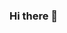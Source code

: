 ### Hi there 👋

<!--
**DhruvenPatel/DhruvenPatel** is a ✨ _special_ ✨ repository because its `README.md` (this file) appears on your GitHub profile.

Here are some ideas to get you started:

- 🔭 I’m currently working on IT PROJECTS
- 🌱 I’m currently learning BCA
- 👯 I’m looking to collaborate on 
- 🤔 I’m looking for help with ...
- 💬 Ask me about ...
- 📫 How to reach me:I AM PROVIDING MY CONTACT NO:9316280317
- 😄 Pronouns: ...
- ⚡ Fun fact:I DONT KNOW MUCH CODING THEN TOO I MAKE WEB PAGES
-->
